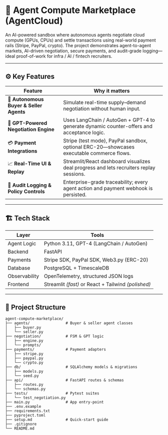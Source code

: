 # 🧠 Agent Compute Marketplace (AgentCloud)

An AI-powered sandbox where autonomous agents negotiate cloud compute (GPUs, CPUs) and settle transactions using real-world payment rails (Stripe, PayPal, crypto). The project demonstrates agent-to-agent markets, AI-driven negotiation, secure payments, and audit-grade logging—ideal proof-of-work for infra / AI / fintech recruiters.

---

## ⚙️ Key Features

| Feature                                 | Why it matters                                                                            |
| --------------------------------------- | ----------------------------------------------------------------------------------------- |
| 🤝 **Autonomous Buyer & Seller Agents** | Simulate real-time supply–demand negotiation without human input.                         |
| 🧠 **GPT-Powered Negotiation Engine**   | Uses LangChain / AutoGen + GPT-4 to generate dynamic counter-offers and acceptance logic. |
| 💳 **Payment Integrations**             | Stripe (test mode), PayPal sandbox, optional ERC-20—showcases executable commerce flows.  |
| 📈 **Real-Time UI & Replay**            | Streamlit/React dashboard visualizes deal progress and lets recruiters replay sessions.   |
| 🧾 **Audit Logging & Policy Controls**  | Enterprise-grade traceability; every agent action and payment webhook is persisted.       |

---

## 🏗️ Tech Stack

| Layer         | Tools                                               |
| ------------- | --------------------------------------------------- |
| Agent Logic   | Python 3.11, GPT-4 (LangChain / AutoGen)            |
| Backend       | FastAPI                                             |
| Payments      | Stripe SDK, PayPal SDK, Web3.py (ERC-20)            |
| Database      | PostgreSQL + TimescaleDB                            |
| Observability | OpenTelemetry, structured JSON logs                 |
| Frontend      | Streamlit _(fast)_ or React + Tailwind _(polished)_ |

---

## 📂 Project Structure

```text
agent-compute-marketplace/
├── agents/                # Buyer & seller agent classes
│   ├── buyer.py
│   └── seller.py
├── negotiation/           # FSM & GPT logic
│   ├── engine.py
│   └── prompts/
├── payments/              # Payment adapters
│   ├── stripe.py
│   ├── paypal.py
│   └── crypto.py
├── db/                    # SQLAlchemy models & migrations
│   ├── models.py
│   └── seed.py
├── api/                   # FastAPI routes & schemas
│   ├── routes.py
│   └── schemas.py
├── tests/                 # Pytest suites
│   └── test_negotiation.py
├── main.py                # App entry-point
├── .env.example
├── requirements.txt
├── pyproject.toml
├── setup.md               # Quick-start guide
├── .gitignore
└── README.md
```
